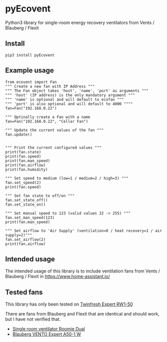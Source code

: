 # pyEcovent

Python3 library for single-room energy recovery ventilators from Vents / Blauberg / Flexit

## Install
	pip3 install pyEcovent

## Example usage
	from ecovent import Fan
	""" Create a new fan with IP Address """
	""" The Fan object takes 'host', 'name', 'port' as arguments """
	""" 'host' (IP address) is the only mandatory argument """
	""" 'name' is optional and will default to ecofan """
	""" 'port' is also optional and will default to 4000 """"
	fan=Fan("192.168.0.22")
	
	""" Optinally create a Fan with a name  
	fan=Fan("192.168.0.22", "Cellar Fan")

	""" Update the current values of the fan """
	fan.update()


	""" Print the current configured values """
	print(fan.state)
	print(fan.speed)
	print(fan.man_speed)
	print(fan.airflow)
	print(fan.humidity)

	""" Set speed to medium (low=1 / medium=2 / high=3) """
	fan.set_speed(2)
	print(fan.speed)

	""" Set fan state to off/on """
	fan.set_state_off()
	fan.set_state_on()

	""" Set manual speed to 123 (valid values 22 -> 255) """
	fan.set_man_speed(123)
	print(fan.man_speed)

	""" Set airflow to 'Air Supply' (ventilation=0 / heat recovery=1 / air supply=2)"""
	fan.set_airflow(2)
	print(fan.airflow)

## Intended usage
The intended usage of this library is to include ventilation fans from Vents / Blauberg / Flexit in <https://www.home-assistant.io/>

## Tested fans 
This library has only been tested on [Twinfresh Expert RW1-50](http://vents-us.com/item/5262/VENTS_TwinFresh_Expert_RW1-50-2_Wi-Fi/)

There are fans from Blauberg and Flexit that are identical and should work, but I have not verified that.
- [Single room ventilator Roomie Dual](https://www.flexit.no/en/products/single_room_ventilator/single_room_ventilator_roomie_dual/single_room_ventilator_roomie_dual/)
- [Blauberg VENTO Expert A50-1 W](https://blaubergventilatoren.de/en/product/vento-expert-a50-1-w)
